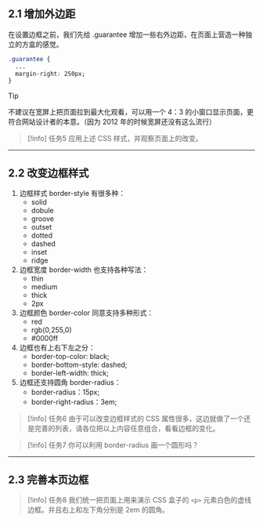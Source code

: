 
## 2.1 增加外边距

在设置边框之前，我们先给 .guarantee 增加一些右外边距，在页面上营造一种独立的方盒的感觉。

```css
.guarantee {
  ...
  margin-right: 250px;
}
```

>[!tip]
> 不建议在宽屏上把页面拉到最大化观看，可以用一个 4：3 的小窗口显示页面，更符合网站设计者的本意。（因为 2012 年的时候宽屏还没有这么流行）

>[!info] 任务5
> 应用上述 CSS 样式，并观察页面上的改变。

___

## 2.2 改变边框样式

1. 边框样式 border-style 有很多种：
	* solid
	* dobule
	* groove
	* outset
	* dotted
	* dashed
	* inset
	* ridge
2. 边框宽度 border-width 也支持各种写法：
	* thin
	* medium
	* thick
	* 2px
3. 边框颜色 border-color 同意支持多种形式：
	* red
	* rgb(0,255,0)
	* \#0000ff
4. 边框也有上右下左之分：
	* border-top-color: black;
	* border-bottom-style: dashed;
	* border-left-width: thick;
5. 边框还支持圆角 border-radius：
	* border-radius：15px;
	* border-right-radius：3em;

>[!info] 任务6
> 由于可以改变边框样式的 CSS 属性很多，这边就做了一个还是完善的列表，请各位把以上内容任意组合，看看边框的变化。

>[!info] 任务7
> 你可以利用 border-radius 画一个圆形吗？

___
## 2.3 完善本页边框

>[!info] 任务8
> 我们统一把页面上用来演示 CSS 盒子的 `<p>` 元素白色的虚线边框。并且右上和左下角分别是 2em 的圆角。
